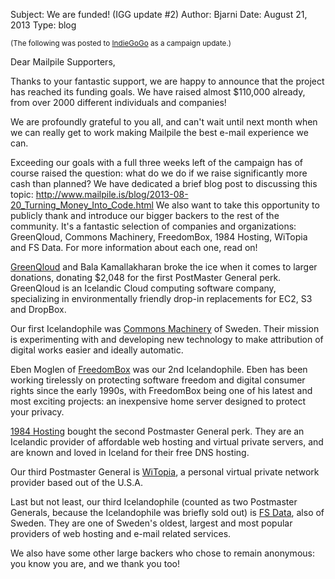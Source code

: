 Subject: We are funded! (IGG update #2)
Author: Bjarni
Date: August 21, 2013
Type: blog

<small>(The following was posted to [IndieGoGo](http://igg.me/at/mailpile)
as a campaign update.)</small>

Dear Mailpile Supporters,

Thanks to your fantastic support, we are happy to announce that the
project has reached its funding goals. We have raised almost $110,000
already, from over 2000 different individuals and companies!

We are profoundly grateful to you all, and can't wait until next month
when we can really get to work making Mailpile the best e-mail
experience we can.

Exceeding our goals with a full three weeks left of the campaign has of
course raised the question: what do we do if we raise significantly more
cash than planned? We have dedicated a brief blog post to discussing
this topic:
<http://www.mailpile.is/blog/2013-08-20_Turning_Money_Into_Code.html> We
also want to take this opportunity to publicly thank and introduce our
bigger backers to the rest of the community. It's a fantastic selection
of companies and organizations: GreenQloud, Commons Machinery,
FreedomBox, 1984 Hosting, WiTopia and FS Data. For more information
about each one, read on!

[GreenQloud](http://greenqloud.com/) and Bala Kamallakharan broke the
ice when it comes to larger donations, donating $2,048 for the first
PostMaster General perk. GreenQloud is an Icelandic Cloud computing
software company, specializing in environmentally friendly drop-in
replacements for EC2, S3 and DropBox.

Our first Icelandophile was
[Commons Machinery](http://commonsmachinery.se/) of Sweden. Their
mission is experimenting with and developing new technology to make
attribution of digital works easier and ideally automatic.

Eben Moglen of [FreedomBox](http://freedomboxfoundation.org/) was our
2nd Icelandophile. Eben has been working tirelessly on protecting
software freedom and digital consumer rights since the early 1990s, with
FreedomBox being one of his latest and most exciting projects: an
inexpensive home server designed to protect your privacy.

[1984 Hosting](https://www.1984hosting.com/) bought the second
Postmaster General perk. They are an Icelandic provider of affordable
web hosting and virtual private servers, and are known and loved in
Iceland for their free DNS hosting.

Our third Postmaster General is [WiTopia](https://www.witopia.net/), a
personal virtual private network provider based out of the U.S.A.

Last but not least, our third Icelandophile (counted as two Postmaster
Generals, because the Icelandophile was briefly sold out) is
[FS Data](https://fsdata.se/), also of Sweden. They are one of
Sweden's oldest, largest and most popular providers of web hosting and
e-mail related services.

We also have some other large backers who chose to remain anonymous: you
know you are, and we thank you too!

